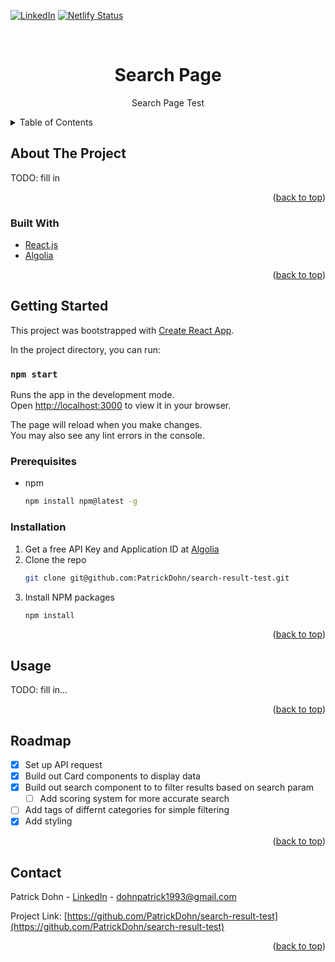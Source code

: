 <div id="top"></div>

[![LinkedIn][linkedin-shield]][linkedin-url]
[![Netlify Status](https://api.netlify.com/api/v1/badges/e3ed860f-cf16-4131-8ab6-dc57f60f64c8/deploy-status)](https://app.netlify.com/sites/phenomenal-cucurucho-493fb4/deploys)

<!-- PROJECT LOGO -->
<br />
<div align="center">

<h1 align="center">Search Page</h1>

  <p align="center">
    Search Page Test
 
  </p>
</div>

<!-- TABLE OF CONTENTS -->
<details>
  <summary>Table of Contents</summary>
  <ol>
    <li>
      <a href="#about-the-project">About The Project</a>
      <ul>
        <li><a href="#built-with">Built With</a></li>
      </ul>
    </li>
    <li>
      <a href="#getting-started">Getting Started</a>
      <ul>
        <li><a href="#prerequisites">Prerequisites</a></li>
        <li><a href="#installation">Installation</a></li>
      </ul>
    </li>
    <li><a href="#usage">Usage</a></li>
    <li><a href="#roadmap">Roadmap</a></li>
     <li><a href="#contact">Contact</a></li>
  </ol>
</details>

<!-- ABOUT THE PROJECT -->

## About The Project

TODO: fill in

<p align="right">(<a href="#top">back to top</a>)</p>

### Built With

- [React.js](https://reactjs.org/)
- [Algolia](https://www.algolia.com/doc/)

<p align="right">(<a href="#top">back to top</a>)</p>

<!-- GETTING STARTED -->

## Getting Started

This project was bootstrapped with [Create React App](https://github.com/facebook/create-react-app).

In the project directory, you can run:

### `npm start`

Runs the app in the development mode.\
Open [http://localhost:3000](http://localhost:3000) to view it in your browser.

The page will reload when you make changes.\
You may also see any lint errors in the console.

### Prerequisites

- npm
  ```sh
  npm install npm@latest -g
  ```

### Installation

1. Get a free API Key and Application ID at [Algolia](https://www.algolia.com/doc/)
2. Clone the repo
   ```sh
   git clone git@github.com:PatrickDohn/search-result-test.git
   ```
3. Install NPM packages
   ```sh
   npm install
   ```

<p align="right">(<a href="#top">back to top</a>)</p>

<!-- USAGE EXAMPLES -->

## Usage

TODO: fill in...

<p align="right">(<a href="#top">back to top</a>)</p>

<!-- ROADMAP -->

## Roadmap

- [x] Set up API request
- [x] Build out Card components to display data
- [x] Build out search component to to filter results based on search param
  - [ ] Add scoring system for more accurate search
- [ ] Add tags of differnt categories for simple filtering
- [x] Add styling

<p align="right">(<a href="#top">back to top</a>)</p>

<!-- CONTACT -->

## Contact

Patrick Dohn - [LinkedIn](https://www.linkedin.com/in/patrick-dohn/) - dohnpatrick1993@gmail.com

Project Link: [https://github.com/PatrickDohn/search-result-test](https://github.com/PatrickDohn/search-result-test)

<p align="right">(<a href="#top">back to top</a>)</p>

<!-- MARKDOWN LINKS & IMAGES -->
<!-- https://www.markdownguide.org/basic-syntax/#reference-style-links -->

[linkedin-shield]: https://img.shields.io/badge/-LinkedIn-black.svg?style=for-the-badge&logo=linkedin&colorB=555
[linkedin-url]: https://www.linkedin.com/in/patrick-dohn/
